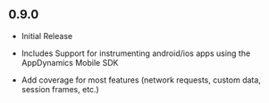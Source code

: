 ## 0.9.0

* Initial Release

* Includes Support for instrumenting android/ios apps using the AppDynamics Mobile SDK

* Add coverage for most features (network requests, custom data, session frames, etc.)
